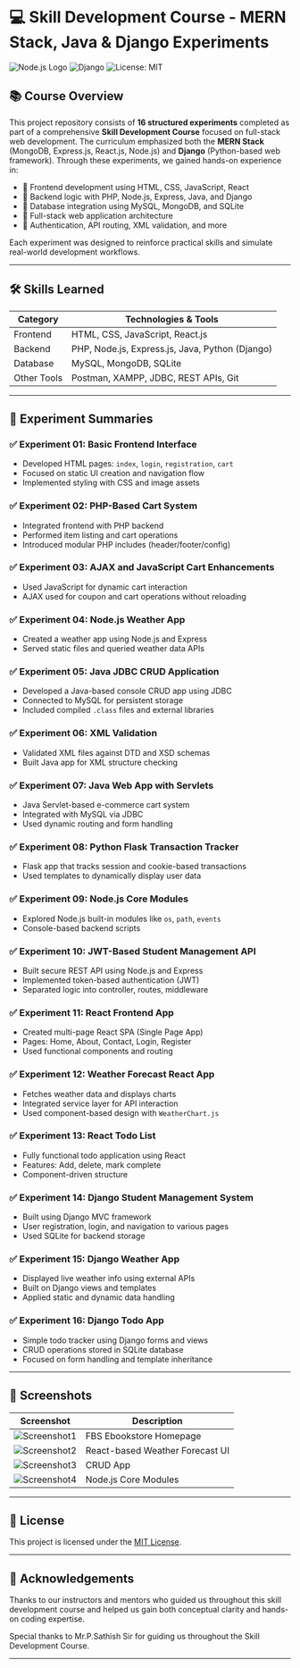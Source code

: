 # 💻 Skill Development Course - MERN Stack, Java & Django Experiments

![Node.js Logo](https://nodejs.org/static/images/logo.svg)
![Django](https://img.shields.io/badge/Django-5.2-green.svg)
![License: MIT](https://img.shields.io/badge/License-MIT-yellow.svg)

## 📚 Course Overview

This project repository consists of **16 structured experiments** completed as part of a comprehensive **Skill Development Course** focused on full-stack web development. The curriculum emphasized both the **MERN Stack** (MongoDB, Express.js, React.js, Node.js) and **Django** (Python-based web framework). Through these experiments, we gained hands-on experience in:

- 🔹 Frontend development using HTML, CSS, JavaScript, React
- 🔹 Backend logic with PHP, Node.js, Express, Java, and Django
- 🔹 Database integration using MySQL, MongoDB, and SQLite
- 🔹 Full-stack web application architecture
- 🔹 Authentication, API routing, XML validation, and more

Each experiment was designed to reinforce practical skills and simulate real-world development workflows.

---

## 🛠️ Skills Learned

| Category   | Technologies & Tools |
|------------|----------------------|
| Frontend   | HTML, CSS, JavaScript, React.js |
| Backend    | PHP, Node.js, Express.js, Java, Python (Django) |
| Database   | MySQL, MongoDB, SQLite |
| Other Tools| Postman, XAMPP, JDBC, REST APIs, Git |

---

## 📁 Experiment Summaries

### ✅ Experiment 01: Basic Frontend Interface

- Developed HTML pages: `index`, `login`, `registration`, `cart`
- Focused on static UI creation and navigation flow
- Implemented styling with CSS and image assets

### ✅ Experiment 02: PHP-Based Cart System

- Integrated frontend with PHP backend
- Performed item listing and cart operations
- Introduced modular PHP includes (header/footer/config)

### ✅ Experiment 03: AJAX and JavaScript Cart Enhancements

- Used JavaScript for dynamic cart interaction
- AJAX used for coupon and cart operations without reloading

### ✅ Experiment 04: Node.js Weather App

- Created a weather app using Node.js and Express
- Served static files and queried weather data APIs

### ✅ Experiment 05: Java JDBC CRUD Application

- Developed a Java-based console CRUD app using JDBC
- Connected to MySQL for persistent storage
- Included compiled `.class` files and external libraries

### ✅ Experiment 06: XML Validation

- Validated XML files against DTD and XSD schemas
- Built Java app for XML structure checking

### ✅ Experiment 07: Java Web App with Servlets

- Java Servlet-based e-commerce cart system
- Integrated with MySQL via JDBC
- Used dynamic routing and form handling

### ✅ Experiment 08: Python Flask Transaction Tracker

- Flask app that tracks session and cookie-based transactions
- Used templates to dynamically display user data

### ✅ Experiment 09: Node.js Core Modules

- Explored Node.js built-in modules like `os`, `path`, `events`
- Console-based backend scripts

### ✅ Experiment 10: JWT-Based Student Management API

- Built secure REST API using Node.js and Express
- Implemented token-based authentication (JWT)
- Separated logic into controller, routes, middleware

### ✅ Experiment 11: React Frontend App

- Created multi-page React SPA (Single Page App)
- Pages: Home, About, Contact, Login, Register
- Used functional components and routing

### ✅ Experiment 12: Weather Forecast React App

- Fetches weather data and displays charts
- Integrated service layer for API interaction
- Used component-based design with `WeatherChart.js`

### ✅ Experiment 13: React Todo List

- Fully functional todo application using React
- Features: Add, delete, mark complete
- Component-driven structure

### ✅ Experiment 14: Django Student Management System

- Built using Django MVC framework
- User registration, login, and navigation to various pages
- Used SQLite for backend storage

### ✅ Experiment 15: Django Weather App

- Displayed live weather info using external APIs
- Built on Django views and templates
- Applied static and dynamic data handling

### ✅ Experiment 16: Django Todo App

- Simple todo tracker using Django forms and views
- CRUD operations stored in SQLite database
- Focused on form handling and template inheritance

---

## 📸 Screenshots

| Screenshot | Description |
|------------|-------------|
| ![Screenshot1](https://github.com/Srisai16/SDC_23AG1A05I3/blob/ab778f34332f64fd09807b8875e4f4f5923e66a1/Experiment02/Home-FBS-eBooks-Store.png) | FBS Ebookstore Homepage |
| ![Screenshot2](https://github.com/Srisai16/SDC_23AG1A05I3/blob/ab778f34332f64fd09807b8875e4f4f5923e66a1/Experiment04/Weather-app-main/Weather-app.png) | React-based Weather Forecast UI |
| ![Screenshot3](https://github.com/Srisai16/SDC_23AG1A05I3/blob/ab778f34332f64fd09807b8875e4f4f5923e66a1/Experiment05/CRUDAPP.png) | CRUD App |
| ![Screenshot4](https://github.com/Srisai16/SDC_23AG1A05I3/blob/ab778f34332f64fd09807b8875e4f4f5923e66a1/Experiment09/os.png) | Node.js Core Modules |

---

## 📃 License

This project is licensed under the [MIT License](LICENSE).

---

## 🙌 Acknowledgements

Thanks to our instructors and mentors who guided us throughout this skill development course and helped us gain both conceptual clarity and hands-on coding expertise.

Special thanks to Mr.P.Sathish Sir for guiding us throughout the Skill Development Course.

---
